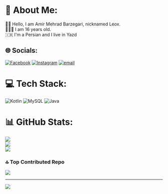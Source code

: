 # 💫 About Me:
🧑🏼 Hello, I am Amir Mehrad Barzegari, nicknamed Leox.<br>👨🏻‍💻 I am 16 years old.<br>🇮🇷 I'm a Persian and I live in Yazd


## 🌐 Socials:
[![Facebook](https://img.shields.io/badge/Facebook-%231877F2.svg?logo=Facebook&logoColor=white)](https://facebook.com/amiremehrad) [![Instagram](https://img.shields.io/badge/Instagram-%23E4405F.svg?logo=Instagram&logoColor=white)](https://instagram.com/amiremehrad ) [![email](https://img.shields.io/badge/Email-D14836?logo=gmail&logoColor=white)](mailto:mehrad9495a@gmail.com) 

# 💻 Tech Stack:
![Kotlin](https://img.shields.io/badge/kotlin-%237F52FF.svg?style=for-the-badge&logo=kotlin&logoColor=white) ![MySQL](https://img.shields.io/badge/mysql-4479A1.svg?style=for-the-badge&logo=mysql&logoColor=white) ![Java](https://img.shields.io/badge/java-%23ED8B00.svg?style=for-the-badge&logo=openjdk&logoColor=white)
# 📊 GitHub Stats:
![](https://github-readme-stats.vercel.app/api?username=DevLeox&theme=dark&hide_border=false&include_all_commits=true&count_private=true)<br/>
![](https://nirzak-streak-stats.vercel.app/?user=DevLeox&theme=dark&hide_border=false)<br/>
![](https://github-readme-stats.vercel.app/api/top-langs/?username=DevLeox&theme=dark&hide_border=false&include_all_commits=true&count_private=true&layout=compact)

### 🔝 Top Contributed Repo
![](https://github-contributor-stats.vercel.app/api?username=DevLeox&limit=5&theme=dark&combine_all_yearly_contributions=true)

---
[![](https://visitcount.itsvg.in/api?id=DevLeox&icon=0&color=4)](https://visitcount.itsvg.in)

<!-- Proudly created with GPRM ( https://gprm.itsvg.in ) -->
